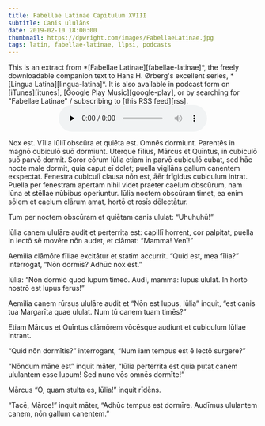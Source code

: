 ```yaml
---
title: Fabellae Latinae Capitulum XVIII
subtitle: Canis ululāns
date: 2019-02-10 18:00:00
thumbnail: https://dpwright.com/images/FabellaeLatinae.jpg
tags: latin, fabellae-latinae, llpsi, podcasts
---
```


<div class="sidenote">This is an extract from *[Fabellae
Latinae][fabellae-latinae]*, the freely downloadable companion text to Hans H.
Ørberg's excellent series, *[Lingua Latina][lingua-latina]*.  It is also
available in podcast form on [iTunes][itunes], [Google Play
Music][google-play], or by searching for "Fabellae Latinae" / subscribing to
[this RSS feed][rss].</div>

<center>
<audio controls preload="none">
  <source src="https://s3.amazonaws.com/fabellaelatinae/capitula/18-CanisUlulans.mp3" type="audio/mpeg" />
</audio>
</center>

Nox est. Vīlla Iūliī obscūra et quiēta est. Omnēs dormiunt. Parentēs in magnō
cubiculō suō dormiunt. Uterque fīlius, Mārcus et Quīntus, in cubiculō suō parvō
dormit. Soror eōrum Iūlia etiam in parvō cubiculō cubat, sed hāc nocte male
dormit, quia caput eī dolet; puella vigilāns gallum canentem exspectat.
Fenestra cubiculī clausa nōn est, āēr frīgidus cubiculum intrat. Puella per
fenestram apertam nihil videt praeter caelum obscūrum, nam lūna et stēllae
nūbibus operiuntur. Iūlia noctem obscūram timet, ea enim sōlem et caelum clārum
amat, hortō et rosīs dēlectātur.

Tum per noctem obscūram et quiētam canis ululat: “Uhuhuhū!”

Iūlia canem ululāre audit et perterrita est: capillī horrent, cor palpitat,
puella in lectō sē movēre nōn audet, et clāmat: “Mamma! Venī!”

Aemilia clāmōre fīliae excitātur et statim accurrit. “Quid est, mea fīlia?”
interrogat, “Nōn dormīs? Adhūc nox est.”

Iūlia: “Nōn dormiō quod lupum timeō. Audī, mamma: lupus ululat. In hortō nostrō
est lupus ferus!”

Aemilia canem rūrsus ululāre audit et “Nōn est lupus, Iūlia” inquit, “est canis
tua Margarīta quae ululat. Num tū canem tuam timēs?”

Etiam Mārcus et Quīntus clāmōrem vōcēsque audiunt et cubiculum Iūliae intrant.

“Quid nōn dormītis?” interrogant, “Num iam tempus est ē lectō surgere?”

“Nōndum māne est” inquit māter, “Iūlia perterrita est quia putat canem
ululantem esse lupum!  Sed nunc vōs omnēs dormīte!”

Mārcus “Ō, quam stulta es, Iūlia!” inquit rīdēns.

“Tacē, Mārce!” inquit māter, “Adhūc tempus est dormīre. Audīmus ululantem
canem, nōn gallum canentem.”

[fabellae-latinae]: https://www.hackettpublishing.com/pdfs/FabellaeLatinae_2016_HansOrberg.pdf
[lingua-latina]: https://www.hackettpublishing.com/lingua-latina-per-se-illustrata-series
[itunes]: https://itunes.apple.com/us/podcast/fabellae-latinae/id1439859681
[google-play]: https://play.google.com/music/m/Iejungfyafunuhg4ehuhrfjerdq?t=Fabellae_Latinae
[rss]: https://s3.amazonaws.com/fabellaelatinae/feed.rss
